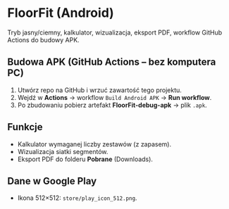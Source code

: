 
# FloorFit (Android)
Tryb jasny/ciemny, kalkulator, wizualizacja, eksport PDF, workflow GitHub Actions do budowy APK.

## Budowa APK (GitHub Actions – bez komputera PC)
1. Utwórz repo na GitHub i wrzuć zawartość tego projektu.
2. Wejdź w **Actions** → workflow `Build Android APK` → **Run workflow**.
3. Po zbudowaniu pobierz artefakt **FloorFit-debug-apk** → plik `.apk`.

## Funkcje
- Kalkulator wymaganej liczby zestawów (z zapasem).
- Wizualizacja siatki segmentów.
- Eksport PDF do folderu **Pobrane** (Downloads).

## Dane w Google Play
- Ikona 512×512: `store/play_icon_512.png`.
